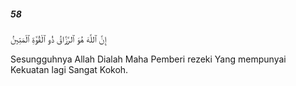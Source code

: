 ##### 58

<span class="ayah">إِنَّ ٱللَّهَ هُوَ ٱلرَّزَّاقُ ذُو ٱلْقُوَّةِ ٱلْمَتِينُ</span>

<span class="ayah_translation">Sesungguhnya Allah Dialah Maha Pemberi rezeki Yang mempunyai Kekuatan lagi Sangat Kokoh.</span>
